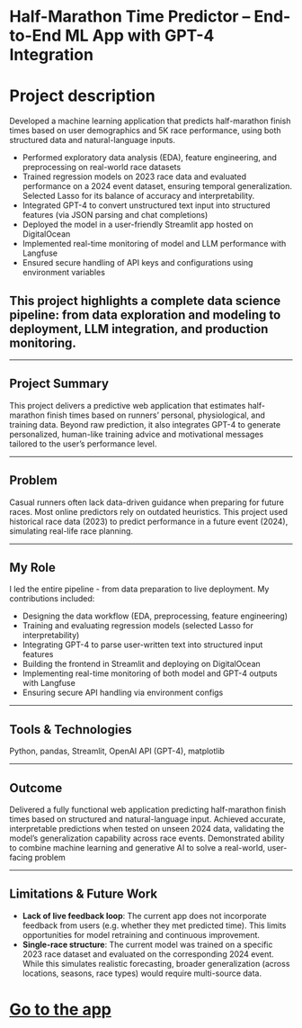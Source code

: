 # Half-Marathon Time Predictor – End-to-End ML App with GPT-4 Integration


# Project description 

 Developed a machine learning application that predicts half-marathon finish times based on user demographics and 5K race performance, using both structured data and natural-language inputs.

- Performed exploratory data analysis (EDA), feature engineering, and preprocessing on real-world race datasets
 - Trained regression models on 2023 race data and evaluated performance on a 2024 event dataset, ensuring temporal generalization. Selected Lasso for its balance of accuracy and interpretability.
 - Integrated GPT-4 to convert unstructured text input into structured features (via JSON parsing and chat completions)
 - Deployed the model in a user-friendly Streamlit app hosted on DigitalOcean
 - Implemented real-time monitoring of model and LLM performance with Langfuse
 - Ensured secure handling of API keys and configurations using environment variables

## This project highlights a complete data science pipeline: from data exploration and modeling to deployment, LLM integration, and production monitoring.

---

## Project Summary
This project delivers a predictive web application that estimates half-marathon finish times based on runners’ personal, physiological, and training data. Beyond raw prediction, it also integrates GPT-4 to generate personalized, human-like training advice and motivational messages tailored to the user’s performance level.

---

## Problem
Casual runners often lack data-driven guidance when preparing for future races. Most online predictors rely on outdated heuristics. This project used historical race data (2023) to predict performance in a future event (2024), simulating real-life race planning.

---

## My Role
I led the entire pipeline - from data preparation to live deployment. My contributions included:

- Designing the data workflow (EDA, preprocessing, feature engineering)
- Training and evaluating regression models (selected Lasso for interpretability)
- Integrating GPT-4 to parse user-written text into structured input features
- Building the frontend in Streamlit and deploying on DigitalOcean
- Implementing real-time monitoring of both model and GPT-4 outputs with Langfuse
- Ensuring secure API handling via environment configs

---

## Tools & Technologies
Python, pandas, Streamlit, OpenAI API (GPT-4), matplotlib

---

## Outcome 
Delivered a fully functional web application predicting half-marathon finish times based on structured and natural-language input.
Achieved accurate, interpretable predictions when tested on unseen 2024 data, validating the model’s generalization capability across race events.
Demonstrated ability to combine machine learning and generative AI to solve a real-world, user-facing problem

---

## Limitations & Future Work

- **Lack of live feedback loop**: The current app does not incorporate feedback from users (e.g. whether they met predicted time). This limits opportunities for model retraining and continuous improvement.
- **Single-race structure**: The current model was trained on a specific 2023 race dataset and evaluated on the corresponding 2024 event. While this simulates realistic forecasting, broader generalization (across locations, seasons, race types) would require multi-source data.

# [Go to the app](https://coral-app-2chue.ondigitalocean.app/)















